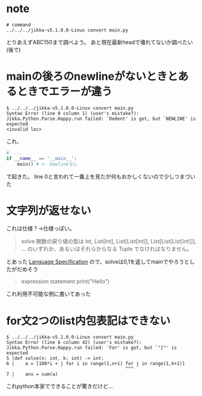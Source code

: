 # note
```shell
# command
../../../jikka-v5.1.0.0-Linux convert main.py

```

とりあえずABC150まで調べよう。
あと現在最新headで壊れてないか調べたい(後で)


# mainの後ろのnewlineがないときとあるときでエラーが違う
```shell
$ ../../../jikka-v5.1.0.0-Linux convert main.py 
Syntax Error (line 0 column 1) (user's mistake?): Jikka.Python.Parse.Happy.run failed: `Dedent' is got, but `NEWLINE' is expected
<invalid loc>
```
これ、
```py
# ....
if __name__ == '__main__':
    main() # <- newlineなし
```
で起きた。
line 0と言われて一番上を見たが何もおかしくないので少しつまづいた

# 文字列が返せない
これは仕様？→仕様っぽい。

> solve 関数の戻り値の型は int, List[int], List[List[int]], List[List[List[int]]], ... のいずれか、あるいはそれらからなる Tuple でなければなりません。

とあった [Language Specification](https://github.com/kmyk/Jikka/blob/48a870d381b2c83add927ecb1af62158661e2840/docs/language.ja.md) ので、solveは0,1を返してmainでやろうとしたがだめそう

> expression statement
>    print("Hello")

これ利用不可能な例に書いてあった

# for文2つのlist内包表記はできない
```shell
$ ../../../jikka-v5.1.0.0-Linux convert main.py
Syntax Error (line 6 column 42) (user's mistake?): Jikka.Python.Parse.Happy.run failed: `For' is got, but `"]"' is expected
5 |def solve(n: int, k: int) -> int:
6 |    a = [100*i + j for i in range(1,n+1) for j in range(1,k+1)]
                                            ^^^
7 |    ans = sum(a)
```

これpython本家でできることが驚きだけど...